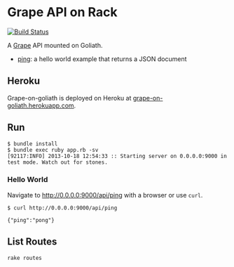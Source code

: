Grape API on Rack
=================

[![Build Status](https://secure.travis-ci.org/ruby-grape/grape-on-goliath.png)](http://travis-ci.org/ruby-grape/grape-on-goliath)

A [Grape](http://github.com/ruby-grape/grape) API mounted on Goliath.

* [ping](api/ping.rb): a hello world example that returns a JSON document

Heroku
------

Grape-on-goliath is deployed on Heroku at [grape-on-goliath.herokuapp.com](http://grape-on-goliath.herokuapp.com/api/ping).

Run
---

```
$ bundle install
$ bundle exec ruby app.rb -sv
[92117:INFO] 2013-10-18 12:54:33 :: Starting server on 0.0.0.0:9000 in test mode. Watch out for stones.
```

### Hello World

Navigate to http://0.0.0.0:9000/api/ping with a browser or use `curl`.

```
$ curl http://0.0.0.0:9000/api/ping

{"ping":"pong"}
```

List Routes
-----------

```
rake routes
```

